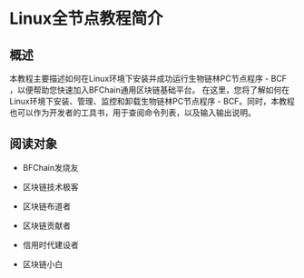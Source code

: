 # Linux全节点教程简介

## 概述
本教程主要描述如何在Linux环境下安装并成功运行生物链林PC节点程序 - BCF ，以便帮助您快速加入BFChain通用区块链基础平台。
在这里，您将了解如何在Linux环境下安装、管理、监控和卸载生物链林PC节点程序 - BCF。同时，本教程也可以作为开发者的工具书，用于查阅命令列表，以及输入输出说明。

## 阅读对象

* BFChain发烧友

* 区块链技术极客

* 区块链布道者

* 区块链贡献者

* 信用时代建设者

* 区块链小白
